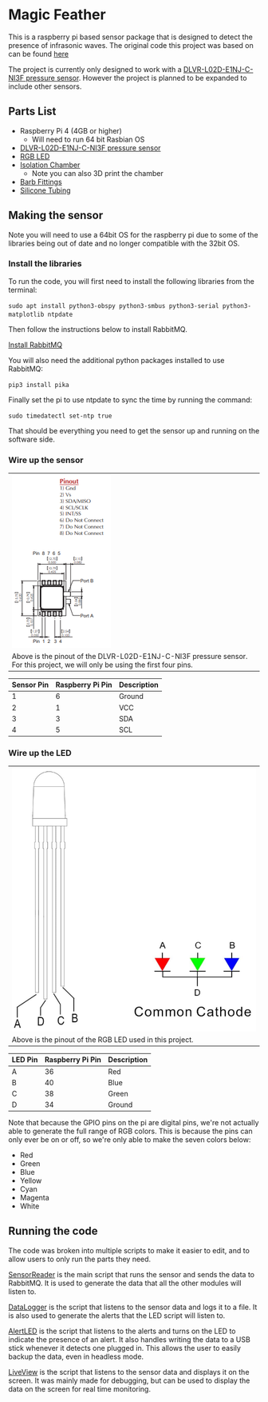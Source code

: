 # Magic Feather

This is a raspberry pi based sensor package that is designed to detect the presence of infrasonic waves.  The original code this project was based on can be found [here](./old/)

The project is currently only designed to work with a [DLVR-L02D-E1NJ-C-NI3F pressure sensor](https://www.digikey.com/en/products/detail/amphenol-all-sensors-corporation/DLVR-L02D-E1NJ-C-NI3F/4383848?utm_adgroup=Temperature%20Sensors%20-%20NTC%20Thermistors&utm_source=google&utm_medium=cpc&utm_campaign=Shopping_Product_Sensors%2C%20Transducers_NEW&utm_term=&utm_content=Temperature%20Sensors%20-%20NTC%20Thermistors&gclid=EAIaIQobChMIt_iy85mW9gIViInICh3O_weDEAQYAiABEgIctfD_BwE).  However the project is planned to be expanded to include other sensors.

## Parts List

- Raspberry Pi 4 (4GB or higher)
  - Will need to run 64 bit Rasbian OS
- [DLVR-L02D-E1NJ-C-NI3F pressure sensor](https://www.digikey.com/en/products/detail/amphenol-all-sensors-corporation/DLVR-L02D-E1NJ-C-NI3F/4383848?utm_adgroup=Temperature%20Sensors%20-%20NTC%20Thermistors&utm_source=google&utm_medium=cpc&utm_campaign=Shopping_Product_Sensors%2C%20Transducers_NEW&utm_term=&utm_content=Temperature%20Sensors%20-%20NTC%20Thermistors&gclid=EAIaIQobChMIt_iy85mW9gIViInICh3O_weDEAQYAiABEgIctfD_Bw)
- [RGB LED](https://www.amazon.com/dp/B077XGF3YR)
- [Isolation Chamber](https://www.amazon.com/dp/B00FP0HOA4)
  - Note you can also 3D print the chamber
- [Barb Fittings](https://www.amazon.com/dp/B093GR5CD1)
- [Silicone Tubing](https://www.amazon.com/dp/B08PTX5QGJ)

## Making the sensor

Note you will need to use a 64bit OS for the raspberry pi due to some of the libraries being out of date and no longer compatible with the 32bit OS.

### Install the libraries

To run the code, you will first need to install the following libraries from the terminal:

`sudo apt install python3-obspy python3-smbus python3-serial python3-matplotlib ntpdate`

Then follow the instructions below to install RabbitMQ.

[Install RabbitMQ](https://www.rabbitmq.com/install-debian.html#apt-quick-start-cloudsmith)

You will also need the additional python packages installed to use RabbitMQ:

`pip3 install pika`

Finally set the pi to use ntpdate to sync the time by running the command:

`sudo timedatectl set-ntp true`

That should be everything you need to get the sensor up and running on the software side.

### Wire up the sensor

| |
| ---|
| ![pressure sensor](./photos/sensor.png) |
| Above is the pinout of the DLVR-L02D-E1NJ-C-NI3F pressure sensor.  For this project, we will only be using the first four pins.  |

| Sensor Pin | Raspberry Pi Pin | Description |
| --- | --- | --- |
| 1 | 6 | Ground |
| 2 | 1 | VCC |
| 3 | 3 | SDA |
| 4 | 5 | SCL |

### Wire up the LED

| |
| ---|
| ![LED](./photos/led.png) |
| Above is the pinout of the RGB LED used in this project. |

| LED Pin | Raspberry Pi Pin | Description |
| --- | --- | --- |
| A | 36 | Red |
| B | 40 | Blue |
| C | 38 | Green |
| D | 34 | Ground |

Note that because the GPIO pins on the pi are digital pins, we're not actually able to generate the full range of RGB colors.  This is because the pins can only ever be on or off, so we're only able to make the seven colors below:

  - Red
  - Green
  - Blue
  - Yellow
  - Cyan
  - Magenta
  - White

  ## Running the code

  The code was broken into multiple scripts to make it easier to edit, and to allow users to only run the parts they need.  

  [SensorReader](./sensorReader.py) is the main script that runs the sensor and sends the data to RabbitMQ.  It is used to generate the data that all the other modules will listen to.  

[DataLogger](./dataLogger.py) is the script that listens to the sensor data and logs it to a file.  It is also used to generate the alerts that the LED script will listen to.

[AlertLED](./alertLED.py) is the script that listens to the alerts and turns on the LED to indicate the presence of an alert.  It also handles writing the data to a USB stick whenever it detects one plugged in.  This allows the user to easily backup the data, even in headless mode.

[LiveView](./liveView.py) is the script that listens to the sensor data and displays it on the screen.  It was mainly made for debugging, but can be used to display the data on the screen for real time monitoring.